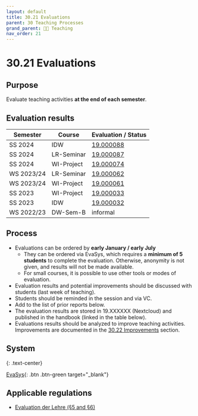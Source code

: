 ```yaml
---
layout: default
title: 30.21 Evaluations
parent: 30 Teaching Processes
grand_parent: 🧑‍🏫 Teaching
nav_order: 21
---
```


# 30.21 Evaluations

## Purpose

Evaluate teaching activities **at the end of each semester**.

## Evaluation results

| Semester    | Course           | Evaluation / Status                                                                                             |
|-------------|------------------|-----------------------------------------------------------------------------------------------------------------|
| SS 2024     | IDW              | [19.000088](../../../assets/evaluations/000088_20240721_SS24-Digital-Work-EDW-B_Introduction_Digital_Work.pdf)  |
| SS 2024     | LR-Seminar       | [19.000087](../../../assets/evaluations/000087_20240719_SS24-DW-Sem-M__Literature_review_seminar.pdf)           |
| SS 2024     | WI-Project       | [19.000074](../../../assets/evaluations/000074_20240715_SS24-Digital-Work-Projekt-B.pdf)                        |
| WS 2023/24  | LR-Seminar       | [19.000062](../../../assets/evaluations/000062_20240130_WS2324_Evaluation_LRSeminar.pdf)                        |
| WS 2023/24  | WI-Project       | [19.000061](../../../assets/evaluations/000061_20240130_WS2324_Evaluation_WI-Projekt.pdf)                       |
| SS 2023     | WI-Project       | [19.000033](../../../assets/evaluations/000033_20230723_SS23-Evaluation-Digital-Work-Projekt-B.pdf)             |
| SS 2023     | IDW              | [19.000032](../../../assets/evaluations/000032_20230709_SS23-Evaluation-Digital-Work-EDW-B.pdf)                 |
| WS 2022/23  | DW-Sem-B         | informal                                                                                                        |

## Process

- Evaluations can be ordered by **early January / early July**
  - They can be ordered via EvaSys, which requires a **minimum of 5 students** to complete the evaluation. Otherwise, anonymity is not given, and results will not be made available.
  - For small courses, it is possible to use other tools or modes of evaluation.
- Evaluation results and potential improvements should be discussed with students (last week of teaching).
- Students should be reminded in the session and via VC.
- Add to the list of prior reports below.
- The evaluation results are stored in 19.XXXXXX (Nextcloud) and published in the handbook (linked in the table below).
- Evaluations results should be analyzed to improve teaching activities. Improvements are documented in the [30.22 Improvements](30.22.improvements.html) section.

## System

{: .text-center}

[EvaSys](https://www.uni-bamberg.de/its/lehrevaluation/){: .btn .btn-green target="_blank"}

## Applicable regulations

- [Evaluation der Lehre (§5 and §6)](https://www.uni-bamberg.de/fileadmin/www.abt-studium/Rechtsvorschriften/1Organisation/Evaluation%20Lehre%20Studium/180305-O-Sicherung-Qualitaet-Lehre-Studium.pdf)
